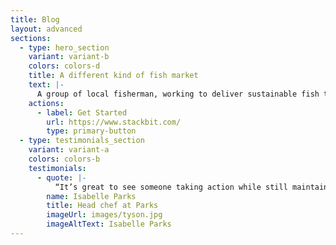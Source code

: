 ```yaml
---
title: Blog
layout: advanced
sections:
  - type: hero_section
    variant: variant-b
    colors: colors-d
    title: A different kind of fish market
    text: |-
      A group of local fisherman, working to deliver sustainable fish to your table. Each fish you buy, helps support fishing regulations and laws, to help sustain a better future for our waters, our food, and our globe.
    actions:
      - label: Get Started
        url: https://www.stackbit.com/
        type: primary-button
  - type: testimonials_section
    variant: variant-a
    colors: colors-b
    testimonials:
      - quote: |-
          “It’s great to see someone taking action while still maintaining a sustainable fish supply to home cooks.”
        name: Isabelle Parks
        title: Head chef at Parks
        imageUrl: images/tyson.jpg
        imageAltText: Isabelle Parks
---
```

